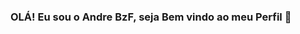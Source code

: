 ### OLÁ! Eu sou o Andre BzF, seja Bem vindo ao meu Perfil 👋

<!--
**andrebzf/andrebzf** is a ✨ _special_ ✨ repository because its `README.md` (this file) appears on your GitHub profile.

Here are some ideas to get you started:

🔭 I’m currently working on ...
- 🌱 Hoje eu estudo Engenharia Mecatrônica.
- 👯 I’m looking to collaborate on ...
- 🤔 I’m looking for help with ...
- 💬 Ask me about ...
- 📫 How to reach me: ...
- 😄 Pronouns: ...
- ⚡ Fun fact: ...
-->
